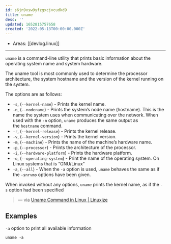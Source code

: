 ```yaml
---
id: s6jn9xsw9yfzgxcjvcudkd9
title: uname
desc: ''
updated: 1652815757658
created: '2022-05-13T00:00:00.000Z'
---
```


- Areas: [[devlog.linux]]

---

`uname` is a command-line utility that prints basic information about the operating system name and system hardware.

The uname tool is most commonly used to determine the processor architecture, the system hostname and the version of the kernel running on the system.

The options are as follows:

- `-s`, (`--kernel-name`) - Prints the kernel name.
- `-n`, (`--nodename`) - Prints the system’s node name (hostname). This is the name the system uses when communicating over the network. When used with the `-n` option, `uname` produces the same output as the `hostname` command.
- `-r`, (`--kernel-release`) - Prints the kernel release.
- `-v`, (`--kernel-version`) - Prints the kernel version.
- `-m`, (`--machine`) - Prints the name of the machine’s hardware name.
- `-p`, (`--processor`) - Prints the architecture of the processor.
- `-i`, (`--hardware-platform`) - Prints the hardware platform.
- `-o`, (`--operating-system`) - Print the name of the operating system. On Linux systems that is “GNU/Linux”
- `-a`, (`--all`) - When the `-a` option is used, `uname` behaves the same as if the `-snrvmo` options have been given.

When invoked without any options, `uname` prints the kernel name, as if the `-s` option had been specified

> — via [Uname Command in Linux | Linuxize](https://linuxize.com/post/uname-command-in-linux/)

## Examples

`-a` option to print all available information

```
uname -a
```
